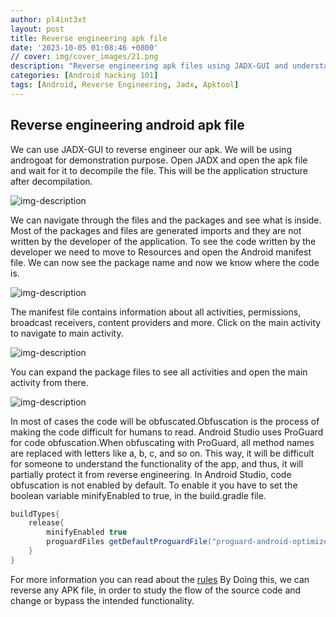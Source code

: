 ```yaml
---
author: pl4int3xt
layout: post
title: Reverse engineering apk file
date: '2023-10-05 01:08:46 +0800'
// cover: img/cover_images/21.png
description: "Reverse engineering apk files using JADX-GUI and understanding the files inside an apk files"
categories: [Android hacking 101]
tags: [Android, Reverse Engineering, Jadx, Apktool]
---
```


## Reverse engineering android apk file
We can use JADX-GUI to reverse engineer our apk. We will be using androgoat for demonstration purpose. Open JADX and open the apk file and wait for it to decompile the file.
This will be the application structure after decompilation. 

![img-description](/img/android-rev/1.png)

We can navigate through the files and the packages and see what is inside. Most of the packages and files are generated imports and they are not written by the developer of the application. To see the code written by the developer we need to move to Resources and open the Android manifest file. We can now see the package name and now we know where the code is.

![img-description](/img/android-rev/2.png)

The manifest file contains information about all activities, permissions, broadcast receivers, content providers and more. Click on the main activity to navigate to main activity. 

![img-description](/img/android-rev/3.png)

You can expand the package files to see all activities and open the main activity from there.

![img-description](/img/android-rev/4.png)

In most of cases the code will be obfuscated.Obfuscation is the process of making the code difficult for humans to read. Android Studio uses ProGuard for code obfuscation.When obfuscating with ProGuard, all method names are replaced with letters like a, b, c, and so on. This way, it will be difficult for someone to understand the functionality of the app, and thus, it will partially protect it from reverse engineering. In Android Studio, code obfuscation is not enabled by default. To enable it you have to set the boolean variable minifyEnabled to true, in the build.gradle file.
```gradle
buildTypes{
    release{
        minifyEnabled true
        proguardFiles getDefaultProguardFile("proguard-android-optimize.txt")
    }
}
```
For more information you can read about the [rules](https://developer.android.com/studio/build/shrink-code)
By Doing this, we can reverse any APK file, in order to study the flow of the source code and change or bypass the intended functionality.